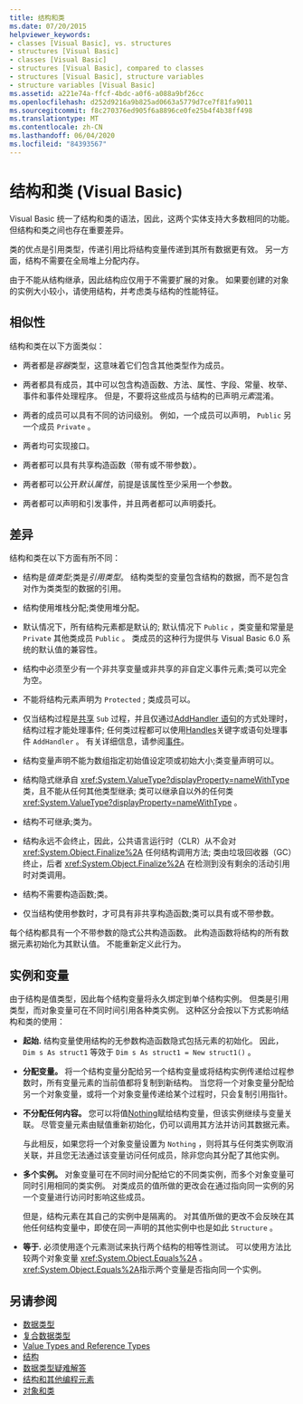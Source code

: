 ```yaml
---
title: 结构和类
ms.date: 07/20/2015
helpviewer_keywords:
- classes [Visual Basic], vs. structures
- structures [Visual Basic]
- classes [Visual Basic]
- structures [Visual Basic], compared to classes
- structures [Visual Basic], structure variables
- structure variables [Visual Basic]
ms.assetid: a221e74a-ffcf-4bdc-a0f6-a088a9bf26cc
ms.openlocfilehash: d252d9216a9b825ad0663a5779d7ce7f81fa9011
ms.sourcegitcommit: f8c270376ed905f6a8896ce0fe25b4f4b38ff498
ms.translationtype: MT
ms.contentlocale: zh-CN
ms.lasthandoff: 06/04/2020
ms.locfileid: "84393567"
---
```

# <a name="structures-and-classes-visual-basic"></a>结构和类 (Visual Basic)
Visual Basic 统一了结构和类的语法，因此，这两个实体支持大多数相同的功能。 但结构和类之间也存在重要差异。  
  
 类的优点是引用类型，传递引用比将结构变量传递到其所有数据更有效。 另一方面，结构不需要在全局堆上分配内存。  
  
 由于不能从结构继承，因此结构应仅用于不需要扩展的对象。 如果要创建的对象的实例大小较小，请使用结构，并考虑类与结构的性能特征。  
  
## <a name="similarities"></a>相似性  
 结构和类在以下方面类似：  
  
- 两者都是*容器*类型，这意味着它们包含其他类型作为成员。  
  
- 两者都具有成员，其中可以包含构造函数、方法、属性、字段、常量、枚举、事件和事件处理程序。 但是，不要将这些成员与结构的已声明*元素*混淆。  
  
- 两者的成员可以具有不同的访问级别。 例如，一个成员可以声明， `Public` 另一个成员 `Private` 。  
  
- 两者均可实现接口。  
  
- 两者都可以具有共享构造函数（带有或不带参数）。  
  
- 两者都可以公开*默认属性*，前提是该属性至少采用一个参数。  
  
- 两者都可以声明和引发事件，并且两者都可以声明委托。  
  
## <a name="differences"></a>差异  
 结构和类在以下方面有所不同：  
  
- 结构是*值类型*;类是*引用类型*。 结构类型的变量包含结构的数据，而不是包含对作为类类型的数据的引用。  
  
- 结构使用堆栈分配;类使用堆分配。  
  
- 默认情况下，所有结构元素都是默认的; 默认情况下 `Public` ，类变量和常量是 `Private` 其他类成员 `Public` 。 类成员的这种行为提供与 Visual Basic 6.0 系统的默认值的兼容性。  
  
- 结构中必须至少有一个非共享变量或非共享的非自定义事件元素;类可以完全为空。  
  
- 不能将结构元素声明为 `Protected` ; 类成员可以。  
  
- 仅当结构过程是[共享](../../../language-reference/modifiers/shared.md) `Sub` 过程，并且仅通过[AddHandler 语句](../../../language-reference/statements/addhandler-statement.md)的方式处理时，结构过程才能处理事件; 任何类过程都可以使用[Handles](../../../language-reference/statements/handles-clause.md)关键字或语句处理事件 `AddHandler` 。 有关详细信息，请参阅[事件](../events/index.md)。  
  
- 结构变量声明不能为数组指定初始值设定项或初始大小;类变量声明可以。  
  
- 结构隐式继承自 <xref:System.ValueType?displayProperty=nameWithType> 类，且不能从任何其他类型继承; 类可以继承自以外的任何类 <xref:System.ValueType?displayProperty=nameWithType> 。  
  
- 结构不可继承;类为。  
  
- 结构永远不会终止，因此，公共语言运行时（CLR）从不会对 <xref:System.Object.Finalize%2A> 任何结构调用方法; 类由垃圾回收器（GC）终止，后者 <xref:System.Object.Finalize%2A> 在检测到没有剩余的活动引用时对类调用。  
  
- 结构不需要构造函数;类。  
  
- 仅当结构使用参数时，才可具有非共享构造函数;类可以具有或不带参数。  
  
 每个结构都具有一个不带参数的隐式公共构造函数。 此构造函数将结构的所有数据元素初始化为其默认值。 不能重新定义此行为。  
  
## <a name="instances-and-variables"></a>实例和变量  
 由于结构是值类型，因此每个结构变量将永久绑定到单个结构实例。 但类是引用类型，而对象变量可在不同时间引用各种类实例。 这种区分会按以下方式影响结构和类的使用：  
  
- **起始.** 结构变量使用结构的无参数构造函数隐式包括元素的初始化。 因此， `Dim s As struct1` 等效于 `Dim s As struct1 = New struct1()` 。  
  
- **分配变量。** 将一个结构变量分配给另一个结构变量或将结构实例传递给过程参数时，所有变量元素的当前值都将复制到新结构。 当您将一个对象变量分配给另一个对象变量，或将一个对象变量传递给某个过程时，只会复制引用指针。  
  
- **不分配任何内容。** 您可以将值[Nothing](../../../language-reference/nothing.md)赋给结构变量，但该实例继续与变量关联。 尽管变量元素由赋值重新初始化，仍可以调用其方法并访问其数据元素。  
  
     与此相反，如果您将一个对象变量设置为 `Nothing` ，则将其与任何类实例取消关联，并且您无法通过该变量访问任何成员，除非您向其分配了其他实例。  
  
- **多个实例。** 对象变量可在不同时间分配给它的不同类实例，而多个对象变量可同时引用相同的类实例。 对类成员的值所做的更改会在通过指向同一实例的另一个变量进行访问时影响这些成员。  
  
     但是，结构元素在其自己的实例中是隔离的。 对其值所做的更改不会反映在其他任何结构变量中，即使在同一声明的其他实例中也是如此 `Structure` 。  
  
- **等于.** 必须使用逐个元素测试来执行两个结构的相等性测试。 可以使用方法比较两个对象变量 <xref:System.Object.Equals%2A> 。 <xref:System.Object.Equals%2A>指示两个变量是否指向同一个实例。  
  
## <a name="see-also"></a>另请参阅

- [数据类型](index.md)
- [复合数据类型](composite-data-types.md)
- [Value Types and Reference Types](value-types-and-reference-types.md)
- [结构](structures.md)
- [数据类型疑难解答](troubleshooting-data-types.md)
- [结构和其他编程元素](structures-and-other-programming-elements.md)
- [对象和类](../objects-and-classes/index.md)
